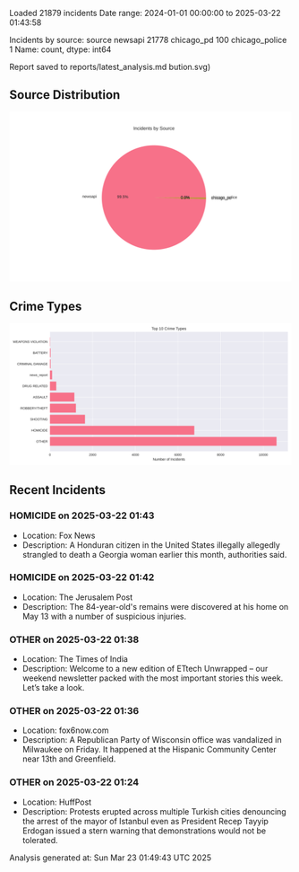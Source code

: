 
Loaded 21879 incidents
Date range: 2024-01-01 00:00:00 to 2025-03-22 01:43:58

Incidents by source:
source
newsapi           21778
chicago_pd          100
chicago_police        1
Name: count, dtype: int64

Report saved to reports/latest_analysis.md
bution.svg)

## Source Distribution
![Source Distribution](images/source_distribution.svg)

## Crime Types
![Crime Types](images/crime_types.svg)

## Recent Incidents

### HOMICIDE on 2025-03-22 01:43
- Location: Fox News
- Description: A Honduran citizen in the United States illegally allegedly strangled to death a Georgia woman earlier this month, authorities said.


### HOMICIDE on 2025-03-22 01:42
- Location: The Jerusalem Post
- Description: The 84-year-old's remains were discovered at his home on May 13 with a number of suspicious injuries.


### OTHER on 2025-03-22 01:38
- Location: The Times of India
- Description: Welcome to a new edition of ETtech Unwrapped – our weekend newsletter packed with the most important stories this week. Let’s take a look.


### OTHER on 2025-03-22 01:36
- Location: fox6now.com
- Description: A Republican Party of Wisconsin office was vandalized in Milwaukee on Friday. It happened at the Hispanic Community Center near 13th and Greenfield.


### OTHER on 2025-03-22 01:24
- Location: HuffPost
- Description: Protests erupted across multiple Turkish cities denouncing the arrest of the mayor of Istanbul even as President Recep Tayyip Erdogan issued a stern warning that demonstrations would not be tolerated.

Analysis generated at: Sun Mar 23 01:49:43 UTC 2025
